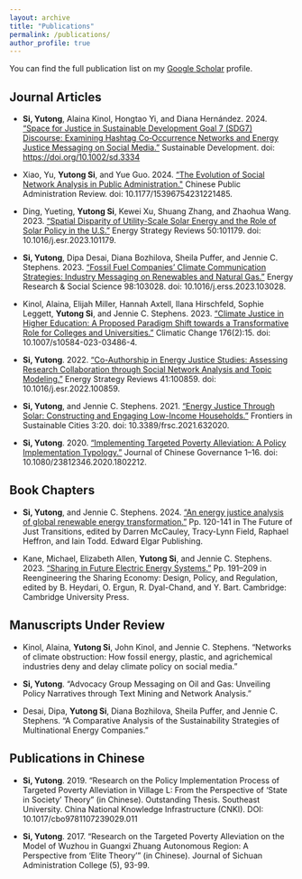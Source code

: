 ```yaml
---
layout: archive
title: "Publications"
permalink: /publications/
author_profile: true
---
```


<!--{% if author.googlescholar %}
  You can also find my articles on <u><a href="{{author.googlescholar}}">my Google Scholar profile</a>.</u>
{% endif %}

{% include base_path %}

{% for post in site.publications reversed %}
  {% include archive-single.html %}
{% endfor %} -->

You can find the full publication list on my [Google Scholar](https://scholar.google.com/citations?user=wgggEW8AAAAJ&hl=en) profile.

## Journal Articles

- **Si, Yutong**, Alaina Kinol, Hongtao Yi, and Diana Hernández. 2024. [“Space for Justice in Sustainable Development Goal 7 (SDG7) Discourse: Examining Hashtag Co‐Occurrence Networks and Energy Justice Messaging on Social Media.”](https://onlinelibrary.wiley.com/doi/10.1002/sd.3334) Sustainable Development. doi: https://doi.org/10.1002/sd.3334
  
- Xiao, Yu, **Yutong Si**, and Yue Guo. 2024. [“The Evolution of Social Network Analysis in Public Administration."](https://journals.sagepub.com/doi/10.1177/15396754231221485) Chinese Public Administration Review. doi: 10.1177/15396754231221485.

- Ding, Yueting, **Yutong Si**, Kewei Xu, Shuang Zhang, and Zhaohua Wang. 2023. [“Spatial Disparity of Utility-Scale Solar Energy and the Role of Solar Policy in the U.S.”](https://www.sciencedirect.com/science/article/pii/S2211467X23001293?dgcid=rss_sd_all) Energy Strategy Reviews 50:101179. doi: 10.1016/j.esr.2023.101179.

- **Si, Yutong**, Dipa Desai, Diana Bozhilova, Sheila Puffer, and Jennie C. Stephens. 2023. [“Fossil Fuel Companies’ Climate Communication Strategies: Industry Messaging on Renewables and Natural Gas.”](https://www.sciencedirect.com/science/article/pii/S2214629623000889) Energy Research & Social Science 98:103028. doi: 10.1016/j.erss.2023.103028.

- Kinol, Alaina, Elijah Miller, Hannah Axtell, Ilana Hirschfeld, Sophie Leggett, **Yutong Si**, and Jennie C. Stephens. 2023. [“Climate Justice in Higher Education: A Proposed Paradigm Shift towards a Transformative Role for Colleges and Universities.”](https://link.springer.com/article/10.1007/s10584-023-03486-4) Climatic Change 176(2):15. doi: 10.1007/s10584-023-03486-4.

- **Si, Yutong**. 2022. [“Co-Authorship in Energy Justice Studies: Assessing Research Collaboration through Social Network Analysis and Topic Modeling.”](https://www.sciencedirect.com/science/article/pii/S2211467X2200058X) Energy Strategy Reviews 41:100859. doi: 10.1016/j.esr.2022.100859.

- **Si, Yutong**, and Jennie C. Stephens. 2021. [“Energy Justice Through Solar: Constructing and Engaging Low-Income Households.”](https://www.frontiersin.org/articles/10.3389/frsc.2021.632020/full) Frontiers in Sustainable Cities 3:20. doi: 10.3389/frsc.2021.632020.

- **Si, Yutong**. 2020. [“Implementing Targeted Poverty Alleviation: A Policy Implementation Typology.”](https://www.tandfonline.com/doi/full/10.1080/23812346.2020.1802212) Journal of Chinese Governance 1–16. doi: 10.1080/23812346.2020.1802212.

## Book Chapters

- **Si, Yutong**, and Jennie C. Stephens. 2024. [“An energy justice analysis of global renewable energy transformation.”](https://www.elgaronline.com/edcollchap/book/9781802208757/book-part-9781802208757-14.xml?tab_body=abstract-copy1) Pp. 120-141 in The Future of Just Transitions, edited by Darren McCauley, Tracy-Lynn Field, Raphael Heffron, and Iain Todd. Edward Elgar Publishing.
  
- Kane, Michael, Elizabeth Allen, **Yutong Si**, and Jennie C. Stephens. 2023. [“Sharing in Future Electric Energy Systems.”](https://www.cambridge.org/core/books/reengineering-the-sharing-economy/sharing-in-future-electric-energy-systems/410D958C21F868F0BBC9664B0442013C) Pp. 191–209 in Reengineering the Sharing Economy: Design, Policy, and Regulation, edited by B. Heydari, O. Ergun, R. Dyal-Chand, and Y. Bart. Cambridge: Cambridge University Press.

## Manuscripts Under Review

- Kinol, Alaina, **Yutong Si**, John Kinol, and Jennie C. Stephens. “Networks of climate obstruction: How fossil energy, plastic, and agrichemical industries deny and delay climate policy on social media.”
  
- **Si, Yutong**. “Advocacy Group Messaging on Oil and Gas: Unveiling Policy Narratives through Text Mining and Network Analysis.”
  
- Desai, Dipa, **Yutong Si**, Diana Bozhilova, Sheila Puffer, and Jennie C. Stephens. “A Comparative Analysis of the Sustainability Strategies of Multinational Energy Companies.”

## Publications in Chinese

- **Si, Yutong**. 2019. “Research on the Policy Implementation Process of Targeted Poverty Alleviation in Village L: From the Perspective of ‘State in Society’ Theory” (in Chinese). Outstanding Thesis. Southeast University. China National Knowledge Infrastructure (CNKI). DOI: 10.1017/cbo9781107239029.011

- **Si, Yutong**. 2017. “Research on the Targeted Poverty Alleviation on the Model of Wuzhou in Guangxi Zhuang Autonomous Region: A Perspective from ‘Elite Theory’” (in Chinese). Journal of Sichuan Administration College (5), 93-99.



